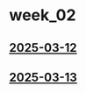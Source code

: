 # week_02 <!-- markmap: foldAll -->
## [2025-03-12](2025-03-12/2025-03-12.html)
## [2025-03-13](2025-03-13/2025-03-13.html)

